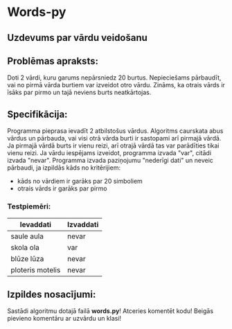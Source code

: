 # Words-py
Uzdevums par vārdu veidošanu
---
## **Problēmas apraksts:**<br>
Doti 2 vārdi, kuru garums nepārsniedz 20 burtus. Nepieciešams pārbaudīt, vai no pirmā vārda burtiem var izveidot otro vārdu. Zināms, ka otrais vārds ir īsāks par pirmo un tajā neviens burts neatkārtojas.<br>

## **Specifikācija**:<br>
Programma pieprasa ievadīt 2 atbilstošus vārdus. Algoritms caurskata abus vārdus un pārbauda, vai visi otrā vārda burti ir sastopami arī pirmajā vārdā. Ja pirmajā vārdā burts ir vienu reizi, arī otrajā vārdā tas var parādīties tikai vienu reizi. Ja vārdu iespējams izveidot, programma izvada "var", citādi izvada "nevar". Programma izvada paziņojumu "nederīgi dati" un neveic pārbaudi, ja izpildās kāds no kritērijiem:
* kāds no vārdiem ir garāks par 20 simboliem
* otrais vārds ir garāks par pirmo

### Testpiemēri:
|Ievaddati|Izvaddati|
|---|---|
|saule aula|nevar|
|skola ola|var|
|blūze lūza|nevar|
|ploteris motelis|nevar|

## Izpildes nosacījumi:
Sastādi algoritmu dotajā failā **words.py**!
Atceries komentēt kodu!
Beigās pievieno komentāru ar uzvārdu un klasi!
